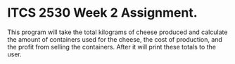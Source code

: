 # ITCS 2530 Week 2 Assignment.

This program will take the total kilograms of cheese produced and calculate the amount of containers used for the cheese, the cost of production, and the profit from selling the containers. After it will print these totals to the user.
